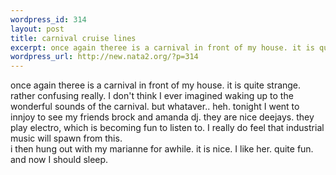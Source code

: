```yaml
--- 
wordpress_id: 314
layout: post
title: carnival cruise lines
excerpt: once again theree is a carnival in front of my house. it is quite strange. rather confusing really. I don't think I ever imagined waking up to the wonderful sounds of the carnival. but whataver.. heh. tonight I went to innjoy to see my friends brock and amanda dj. they are nice deejays. they play electro, which is becoming fun to listen to. I really do feel that industrial music will spawn from ...
wordpress_url: http://new.nata2.org/?p=314
---
```

once again theree is a carnival in front of my house. it is quite strange. rather confusing really. I don't think I ever imagined waking up to the wonderful sounds of the carnival. but whataver.. heh. tonight I went to innjoy to see my friends brock and amanda dj. they are nice deejays. they play electro, which is becoming fun to listen to. I really do feel that industrial music will spawn from this. <br/>i then hung out with my marianne for awhile. it is nice. I like her. quite fun. and now I should sleep. 

